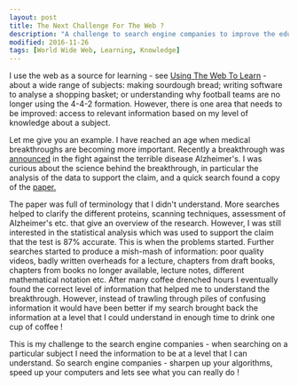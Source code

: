 ```yaml
---
layout: post
title: The Next Challenge For The Web ?
description: "A challenge to search engine companies to improve the educational potential of the web."
modified: 2016-11-26
tags: [World Wide Web, Learning, Knowledge]
---
```


<p>
I use the web as a source for learning - see
<a href="https://dtinblack.github.io/learn-to-learn/">Using The Web To Learn</a> - about a wide range of subjects: making sourdough bread;  writing software to analyse a shopping basket; or understanding why football teams are no longer using the 4-4-2 formation. However, there is one area that needs to be improved: access to relevant information based on my level of knowledge about a subject.
</p>

Let me give you an example. I have reached an age when medical breakthroughs are becoming more important. Recently a breakthrough was <a href="https://www.nhs.uk/news/2014/07July/Pages/Blood-test-for-Alzheimers-no-better-than-coin-toss.aspx">announced</a> in the fight against the terrible disease Alzheimer's. I was curious about the science behind the breakthrough, in particular the analysis of the data to support the claim, and a quick search found a copy of the <a href="https://www.alzheimersanddementia.com/article/S1552-5260(14)02454-6/abstract"> paper.</a>

The paper was full of terminology that I didn't understand. More searches helped to clarify the different proteins, scanning techniques, assessment of Alzheimer's etc. that give an overview of the research. However, I was still interested in the statistical analysis which was used to support the claim that the test is 87% accurate. This is when the problems started. Further searches started to produce a mish-mash of information: poor quality videos, badly written overheads for a lecture, chapters from draft books, chapters from books no longer available, lecture notes, different mathematical notation etc.  After many coffee drenched hours I eventually found the correct level of information that helped me to understand the breakthrough. However, instead of trawling through piles of confusing information it would have been better if my search brought back the information at a level that I could understand in enough time to drink one cup of coffee !

This is my challenge to the search engine companies - when searching on a particular subject I need the
information to be at a level that I can understand. So search engine companies - sharpen up your algorithms, speed up your computers and lets see what you can really do !
